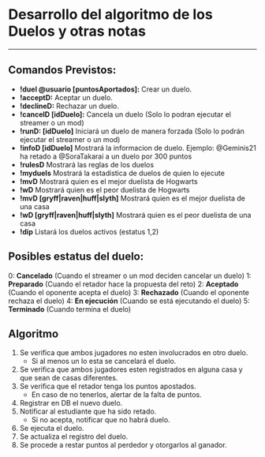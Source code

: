 # Desarrollo del algoritmo de los Duelos y otras notas
-------

## Comandos Previstos:
- **!duel @usuario [puntosAportados]:**  Crear un duelo.
- **!acceptD:** Aceptar un duelo.
- **!declineD:** Rechazar un duelo.
- **!cancelD [idDuelo]:** Cancela un duelo (Solo lo podran ejecutar el streamer o un mod)
- **!runD: [idDuelo]** Iniciará un duelo de manera forzada (Solo lo podrán ejecutar el streamer o un mod)
- **!infoD [idDuelo]** Mostrará la informacion de duelo. Ejemplo: @Geminis21 ha retado a @SoraTakarai a un duelo por 300 puntos
- **!rulesD** Mostrará las reglas de los duelos
- **!myduels** Mostrará la estadistica de duelos de quien lo ejecute
- **!mvD** Mostrará quien es el mejor duelista de Hogwarts
- **!wD** Mostrará quien es el peor duelista de Hogwarts
- **!mvD [gryff|raven|huff|slyth]** Mostrará quien es el mejor duelista de una casa
- **!wD [gryff|raven|huff|slyth]** Mostrará quien es el peor duelista de una casa
- **!dip** Listará los duelos activos (estatus 1,2)

## Posibles estatus del duelo:
0: **Cancelado** (Cuando el streamer o un mod deciden cancelar un duelo)
1: **Preparado** (Cuando el retador hace la propuesta del reto)
2: **Aceptado** (Cuando el oponente acepta el duelo)
3: **Rechazado** (Cuando el oponente rechaza el duelo)
4: **En ejecución** (Cuando se está ejecutando el duelo)
5: **Terminado** (Cuando termina el duelo)


## Algoritmo
1. Se verifica que ambos jugadores no esten involucrados en otro duelo.
    - Si al menos un lo esta se cancelará el duelo.
2. Se verifica que ambos jugadores esten registrados en alguna casa y que sean de casas diferentes.
3. Se verifica que el retador tenga los puntos apostados.
    - En caso de no tenerlos, alertar de la falta de puntos.
4. Registrar en DB el nuevo duelo.
5. Notificar al estudiante que ha sido retado.
    - Si no acepta, notificar que no habrá duelo.
6. Se ejecuta el duelo.
7. Se actualiza el registro del duelo.
8. Se procede a restar puntos al perdedor y otorgarlos al ganador.

 

    


